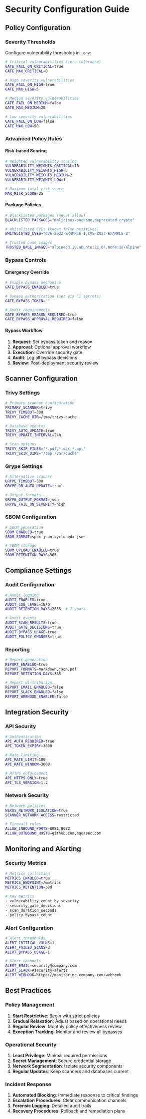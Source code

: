 # Security Configuration Guide

## Policy Configuration

### Severity Thresholds

Configure vulnerability thresholds in `.env`:

```bash
# Critical vulnerabilities (zero tolerance)
GATE_FAIL_ON_CRITICAL=true
GATE_MAX_CRITICAL=0

# High severity vulnerabilities
GATE_FAIL_ON_HIGH=true
GATE_MAX_HIGH=5

# Medium severity vulnerabilities
GATE_FAIL_ON_MEDIUM=false
GATE_MAX_MEDIUM=20

# Low severity vulnerabilities
GATE_FAIL_ON_LOW=false
GATE_MAX_LOW=50
```

### Advanced Policy Rules

#### Risk-based Scoring
```bash
# Weighted vulnerability scoring
VULNERABILITY_WEIGHTS_CRITICAL=10
VULNERABILITY_WEIGHTS_HIGH=5
VULNERABILITY_WEIGHTS_MEDIUM=2
VULNERABILITY_WEIGHTS_LOW=1

# Maximum total risk score
MAX_RISK_SCORE=25
```

#### Package Policies
```bash
# Blacklisted packages (never allow)
BLACKLISTED_PACKAGES="malicious-package,deprecated-crypto"

# Whitelisted CVEs (known false positives)
WHITELISTED_CVES="CVE-2023-EXAMPLE-1,CVE-2023-EXAMPLE-2"

# Trusted base images
TRUSTED_BASE_IMAGES="alpine:3.18,ubuntu:22.04,node:18-alpine"
```

### Bypass Controls

#### Emergency Override
```bash
# Enable bypass mechanism
GATE_BYPASS_ENABLED=true

# Bypass authorization (set via CI secrets)
GATE_BYPASS_TOKEN=""

# Audit requirements
GATE_BYPASS_REASON_REQUIRED=true
GATE_BYPASS_APPROVAL_REQUIRED=false
```

#### Bypass Workflow
1. **Request**: Set bypass token and reason
2. **Approval**: Optional approval workflow
3. **Execution**: Override security gate
4. **Audit**: Log all bypass decisions
5. **Review**: Post-deployment security review

## Scanner Configuration

### Trivy Settings
```bash
# Primary scanner configuration
PRIMARY_SCANNER=trivy
TRIVY_TIMEOUT=300
TRIVY_CACHE_DIR=/tmp/trivy-cache

# Database updates
TRIVY_AUTO_UPDATE=true
TRIVY_UPDATE_INTERVAL=24h

# Scan options
TRIVY_SKIP_FILES="*.pdf,*.doc,*.ppt"
TRIVY_SKIP_DIRS="/tmp,/var/cache"
```

### Grype Settings
```bash
# Alternative scanner
GRYPE_TIMEOUT=300
GRYPE_DB_AUTO_UPDATE=true

# Output formats
GRYPE_OUTPUT_FORMAT=json
GRYPE_FAIL_ON_SEVERITY=high
```

### SBOM Configuration
```bash
# SBOM generation
SBOM_ENABLED=true
SBOM_FORMAT=spdx-json,cyclonedx-json

# SBOM storage
SBOM_UPLOAD_ENABLED=true
SBOM_RETENTION_DAYS=365
```

## Compliance Settings

### Audit Configuration
```bash
# Audit logging
AUDIT_ENABLED=true
AUDIT_LOG_LEVEL=INFO
AUDIT_RETENTION_DAYS=2555  # 7 years

# Audit events
AUDIT_SCAN_RESULTS=true
AUDIT_GATE_DECISIONS=true
AUDIT_BYPASS_USAGE=true
AUDIT_POLICY_CHANGES=true
```

### Reporting
```bash
# Report generation
REPORT_ENABLED=true
REPORT_FORMATS=markdown,json,pdf
REPORT_RETENTION_DAYS=365

# Report distribution
REPORT_EMAIL_ENABLED=false
REPORT_SLACK_ENABLED=false
REPORT_WEBHOOK_ENABLED=false
```

## Integration Security

### API Security
```bash
# Authentication
API_AUTH_REQUIRED=true
API_TOKEN_EXPIRY=3600

# Rate limiting
API_RATE_LIMIT=100
API_RATE_WINDOW=3600

# HTTPS enforcement
API_HTTPS_ONLY=true
API_TLS_VERSION=1.2
```

### Network Security
```bash
# Network policies
NEXUS_NETWORK_ISOLATION=true
SCANNER_NETWORK_ACCESS=restricted

# Firewall rules
ALLOW_INBOUND_PORTS=8081,8082
ALLOW_OUTBOUND_HOSTS=github.com,aquasec.com
```

## Monitoring and Alerting

### Security Metrics
```bash
# Metrics collection
METRICS_ENABLED=true
METRICS_ENDPOINT=/metrics
METRICS_RETENTION=30d

# Key metrics
- vulnerability_count_by_severity
- security_gate_decisions
- scan_duration_seconds
- policy_bypass_count
```

### Alert Configuration
```bash
# Alert thresholds
ALERT_CRITICAL_VULNS=1
ALERT_FAILED_SCANS=3
ALERT_BYPASS_USAGE=1

# Alert channels
ALERT_EMAIL=security@company.com
ALERT_SLACK=#security-alerts
ALERT_WEBHOOK=https://monitoring.company.com/webhook
```

## Best Practices

### Policy Management
1. **Start Restrictive**: Begin with strict policies
2. **Gradual Relaxation**: Adjust based on operational needs
3. **Regular Review**: Monthly policy effectiveness review
4. **Exception Tracking**: Monitor and review all bypasses

### Operational Security
1. **Least Privilege**: Minimal required permissions
2. **Secret Management**: Secure credential storage
3. **Network Segmentation**: Isolate security components
4. **Regular Updates**: Keep scanners and databases current

### Incident Response
1. **Automated Blocking**: Immediate response to critical findings
2. **Escalation Procedures**: Clear communication channels
3. **Forensic Logging**: Detailed audit trails
4. **Recovery Procedures**: Rollback and remediation plans
